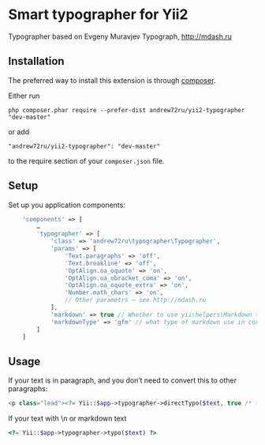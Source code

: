Smart typographer for Yii2
==========================
Typographer based on Evgeny Muravjev Typograph, http://mdash.ru

Installation
------------

The preferred way to install this extension is through [composer](http://getcomposer.org/download/).

Either run

```
php composer.phar require --prefer-dist andrew72ru/yii2-typographer "dev-master"
```

or add

```
"andrew72ru/yii2-typographer": "dev-master"
```

to the require section of your `composer.json` file.


Setup
-----

Set up you application components:

```php
    'components' => [
        …
        'typographer' => [
            'class' => 'andrew72ru\typographer\Typographer',
            'params' => [
                'Text.paragraphs' => 'off',
                'Text.breakline' => 'off',
                'OptAlign.oa_oquote' => 'on',
                'OptAlign.oa_obracket_coma' => 'on',
                'OptAlign.oa_oquote_extra' => 'on',
                'Number.math_chars' => 'on',
                // Other parametrs – see http://mdash.ru
            ],
            'markdown' => true // Whether to use yii\helpers\Markdown to convert text
            'markdownType' => 'gfm' // what type of markdown use in converter
        ]
    ]
```

Usage
-----

If your text is in paragraph, and you don’t need to convert this to other paragraphs:

```php
<p class="lead"><?= Yii::$app->typographer->directTypo($text, true /* true – use Yii ntext formatter, false - do not use */)?></p>
```

If your text with \n or markdown text

```php
<?= Yii::$app->typographer->typo($text) ?>
```
